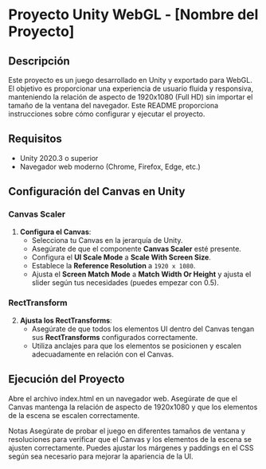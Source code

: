 # Proyecto Unity WebGL - [Nombre del Proyecto]

## Descripción

Este proyecto es un juego desarrollado en Unity y exportado para WebGL. El objetivo es proporcionar una experiencia de usuario fluida y responsiva, manteniendo la relación de aspecto de 1920x1080 (Full HD) sin importar el tamaño de la ventana del navegador. Este README proporciona instrucciones sobre cómo configurar y ejecutar el proyecto.

## Requisitos

- Unity 2020.3 o superior
- Navegador web moderno (Chrome, Firefox, Edge, etc.)

## Configuración del Canvas en Unity

### Canvas Scaler

1. **Configura el Canvas**:
   - Selecciona tu Canvas en la jerarquía de Unity.
   - Asegúrate de que el componente **Canvas Scaler** esté presente.
   - Configura el **UI Scale Mode** a **Scale With Screen Size**.
   - Establece la **Reference Resolution** a `1920 x 1080`.
   - Ajusta el **Screen Match Mode** a **Match Width Or Height** y ajusta el slider según tus necesidades (puedes empezar con 0.5).

### RectTransform

2. **Ajusta los RectTransforms**:
   - Asegúrate de que todos los elementos UI dentro del Canvas tengan sus **RectTransforms** configurados correctamente.
   - Utiliza anclajes para que los elementos se posicionen y escalen adecuadamente en relación con el Canvas.

## Ejecución del Proyecto
Abre el archivo index.html en un navegador web.
Asegúrate de que el Canvas mantenga la relación de aspecto de 1920x1080 y que los elementos de la escena se escalen correctamente.

Notas
Asegúrate de probar el juego en diferentes tamaños de ventana y resoluciones para verificar que el Canvas y los elementos de la escena se ajusten correctamente.
Puedes ajustar los márgenes y paddings en el CSS según sea necesario para mejorar la apariencia de la UI.



